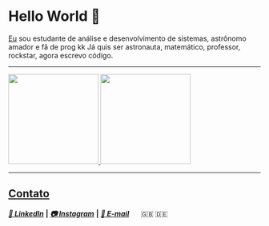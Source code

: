 # Hello World 👋

[Eu](https://www.linkedin.com/in/pedro-henrique-dos-santos-pereira-245b12174) sou estudante de análise e desenvolvimento de sistemas, astrônomo amador e fã de prog kk Já quis ser astronauta, matemático, professor, rockstar, agora escrevo código.
<!--
---
### Linguagens e ferramentas

- 🐍 Python
- :coffee: Java
- ⚡ Javascript
- 🎨 HTML/CSS
- 🚀 GO
- :floppy_disk: Banco de Dados-->

---

<div>
  <a href="https://github.com/santospereira">
  <img height="180em" src="https://github-readme-stats.vercel.app/api?username=santospereira&show_icons=true&theme=vue&include_all_commits=true&count_private=true"/>
  <img height="180em" src="https://github-readme-stats.vercel.app/api/top-langs/?username=santospereira&layout=compact&langs_count=7&theme=vue"/>
</div>

---

## Contato
[***:page_facing_up: LinkedIn***](https://www.linkedin.com/in/santos-pereira) **|** [***:camera:  Instagram***](https://www.instagram.com/pedro.hsp0/) **|** [***:email: E-mail***](mailto://pedrohenriquelemam@gmail.com) &nbsp;&nbsp;&nbsp;&nbsp; :gb: :de:

<!--
![Linguagens que mais uso](https://github-readme-stats.vercel.app/api/top-langs/?username=santospereira&layout=compact&custom_title=Linguagens%20Que%20Mais%20Uso&bg_color=)

-->
